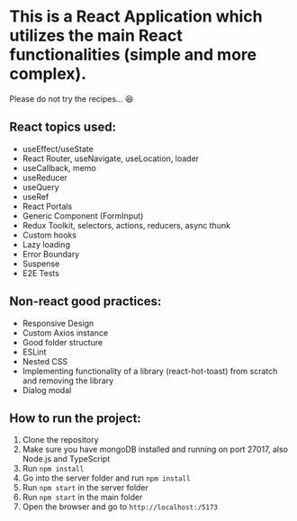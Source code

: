 # This is a React Application which utilizes the main React functionalities (simple and more complex).

Please do not try the recipes... 😆

## React topics used:

- useEffect/useState
- React Router, useNavigate, useLocation, loader
- useCallback, memo
- useReducer
- useQuery
- useRef
- React Portals
- Generic Component (FormInput)
- Redux Toolkit, selectors, actions, reducers, async thunk
- Custom hooks
- Lazy loading
- Error Boundary
- Suspense
- E2E Tests

## Non-react good practices:

- Responsive Design
- Custom Axios instance
- Good folder structure
- ESLint
- Nested CSS
- Implementing functionality of a library (react-hot-toast) from scratch and removing the library
- Dialog modal

## How to run the project:

1. Clone the repository
2. Make sure you have mongoDB installed and running on port 27017, also Node.js and TypeScript
3. Run `npm install`
4. Go into the server folder and run `npm install`
5. Run `npm start` in the server folder
6. Run `npm start` in the main folder
7. Open the browser and go to `http://localhost:/5173`
